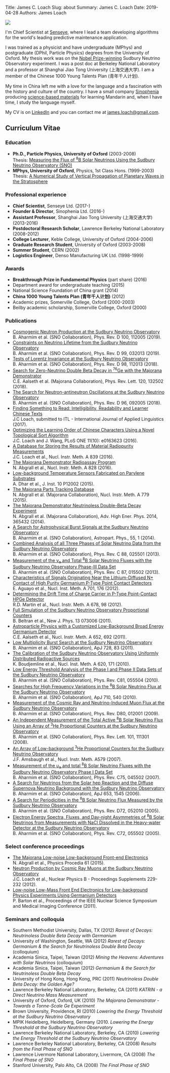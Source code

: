 Title: James C. Loach
Slug: about
Summary: James C. Loach
Date: 2019-04-28
Authors: James Loach

<img src="{static}/images/james_loach.jpg" style="margin:auto"></img>

I'm Chief Scientist at [Senseye](https://www.senseye.io), where I lead a team developing algorithms for the world's leading predictive maintenance application.

I was trained as a physicist and have undergraduate (MPhys) and postgraduate (DPhil, Particle Physics) degrees from the University of Oxford. My thesis work was on the [Nobel Prize-winning](https://www.nobelprize.org/prizes/physics/2015/press-release/) Sudbury Neutrino Observatory experiment. I was a post doc at Berkeley National Laboratory and a professor at Shanghai Jiao Tong University (上海交通大学). I am a member of the Chinese 1000 Young Talents Plan (青年千人计划).

My time in China left me with a love for the language and a fascination with the history and culture of the country. I have a small company [Sinophenia](http://www.sinophenia.com) producing <a href="https://journals.plos.org/plosone/article?id=10.1371/journal.pone.0163623">science-based materials</a> for learning Mandarin and, when I have time, I study the language myself.

My CV is on [LinkedIn](http://https://www.linkedin.com/in/jamesloach/) and you can contact me at <a href="mailto:&#106;&#097;&#109;&#101;&#115;&#046;&#108;&#111;&#097;&#099;&#104;&#064;&#103;&#109;&#097;&#105;&#108;&#046;&#099;&#111;&#109;"> &#106;&#097;&#109;&#101;&#115;&#046;&#108;&#111;&#097;&#099;&#104;&#064;&#103;&#109;&#097;&#105;&#108;&#046;&#099;&#111;&#109;</a>.

<!-- ## Skills

### Software & analysis

- Regression and classification on complex data sets using machine learning techniques and traditional physics approaches
- Data analysis and modeling using the python stack <span class="text-muted">(pandas, numpy, scipy, scikit-learn, etc.)</span>
- Data visualization and production of high-quality graphics <span class="text-muted">(matplotlib, D3.js, Illustrator etc.)</span>
- Full-stack web development <span class="text-muted">(flask, pelican, bootstrap, JavaScript, etc.)</span>
- SQL and NoSQL databases <span class="text-muted">(Postgresql, CouchDB)</span>
- Full-stack Monte Carlo physics simulation

### Hardware & engineering

- Expert in ultra-low radioactivity material science
- HPGe detector gamma ray spectroscopy, including crystal instrumentation and development of custom high-performance electronics
- Cherenkov and two-phase xenon detector spectroscopy
- Micro-fabrication techniques -->

## Curriculum Vitae

### Education

- **Ph.D., Particle Physics, University of Oxford** (2003-2008) <br>Thesis: [Measuring the Flux of <sup>8</sup>B Solar Neutrinos Using the Sudbury Neutrino Observatory (SNO)](http://www.sno.phy.queensu.ca/papers/loach.pdf)
- **MPhys, University of Oxford**, Physics, 1st Class Hons. (1999-2003)
<br>Thesis: [A Numerical Study of Vertical Propagation of Planetary Waves in the Stratosphere]({static}/papers/masters.pdf)

### Professional experience

- **Chief Scientist**, Senseye Ltd. (2017-)
- **Founder & Director**, Sinophenia Ltd. (2016-)
- **Assistant Professor**, Shanghai Jiao Tong University (上海交通大学) (2013-2016)
- **Postdoctoral Research Scholar**, Lawrence Berkeley National Laboratory (2008-2012)
- **College Lecturer**, Keble College, University of Oxford (2004-2006)
- **Graduate Research Student**, University of Oxford (2003-2008)
- **Summer Student**, CERN (2002)
- **Logistics Engineer**, Denso Manufacturing UK Ltd. (1998-1999)

### Awards

- **Breakthrough Prize in Fundamental Physics** (part share) (2016)
- Department award for undergraduate teaching (2015)
- National Science Foundation of China grant (2014)
- **China 1000 Young Talents Plan (青年千人计划)** (2012)
- Academic prizes, Somerville College, Oxford (2000-2003)
- Beilby academic scholarship, Somerville College, Oxford (2000)

### Publications

- <a href="https://journals.aps.org/prd/pdf/10.1103/PhysRevD.100.112005">Cosmogenic Neutron Production at the Sudbury Neutrino Observatory</a><span class=""> <br>B. Aharmim et al. (SNO Collaboration), Phys. Rev. D 100, 112005 (2019).</span>
- <a href="https://journals.aps.org/prd/abstract/10.1103/PhysRevD.99.032013">Constraints on Neutrino Lifetime from the Sudbury Neutrino Observatory</a><span class=""> <br>B. Aharmim et al. (SNO Collaboration), Phys. Rev. D 99, 032013 (2019).</span>
- <a href="https://journals.aps.org/prd/abstract/10.1103/PhysRevD.98.112013">Tests of Lorentz Invariance at the Sudbury Neutrino Observatory</a><span class=""> <br>B. Aharmim et al. (SNO Collaboration), Phys. Rev. D 98, 112013 (2018).</span>
- <a href="https://journals.aps.org/prl/abstract/10.1103/PhysRevLett.120.132502">Search for Zero-Neutrino Double Beta Decay in <sup>76</sup>Ge with the Majorana Demonstrator</a><span class=""> <br>C.E. Aalseth et al. (Majorana Collaboration), Phys. Rev. Lett. 120, 132502 (2018).</span>
- <a href="https://journals.aps.org/prd/abstract/10.1103/PhysRevD.96.092005">The Search for Neutron-antineutron Oscillations at the Sudbury Neutrino Observatory</a><span class=""> <br>B. Aharmim et al. (SNO Collaboration), Phys. Rev. D 96, 092005 (2018).</span>
- <a href="{static}/papers/readability.pdf">Finding Something to Read: Intelligibility, Readability and Learner Chinese Texts</a><span class=""> <br>J.C Loach, submitted to ITL - International Journal of Applied Linguistics (2017).</span>
- <a href="https://journals.plos.org/plosone/article?id=10.1371/journal.pone.0163623">Optimizing the Learning Order of Chinese Characters Using a Novel Topological Sort Algorithm</a><span class=""> <br>J.C. Loach and J. Wang, PLoS ONE 11(10): e0163623 (2016).</span>
- <a href="https://arxiv.org/abs/1604.06169">A Database for Storing the Results of Material Radiopurity Measurements</a><span class=""> <br>J.C. Loach et al., Nucl. Instr. Meth. A 839 (2016).</span>
- <a href="https://arxiv.org/abs/1601.03779">The Majorana Demonstrator Radioassay Program</a><span class=""> <br>N. Abgrall et al., Nucl. Instr. Meth. A 828 (2016).</span>
- <a href="https://iopscience.iop.org/article/10.1088/1748-0221/10/12/P12002">Low-background Temperature Sensors Fabricated on Parylene Substrates</a><span class=""> <br>A. Dhar et al., J. Inst. 10 P12002 (2015).</span>
- <a href="http://arxiv.org/abs/1502.01748">The Majorana Parts Tracking Database</a><span class=""> <br>N. Abgrall et al. (Majorana Collaboration), Nucl. Instr. Meth. A 779 (2015).</span>
- <a href="www.hindawi.com/journals/ahep/2014/365432/">The Majorana Demonstrator Neutrinoless Double-Beta Decay Experiment</a><span class=""> <br>N. Abgrall et al. (Majorana Collaboration), Adv. High Ener. Phys. 2014, 365432 (2014).</span>
- <a href="https://arxiv.org/abs/1309.0910">A Search for Astrophysical Burst Signals at the Sudbury Neutrino Observatory</a><span class=""> <br>B. Aharmim et al. (SNO Collaboration), Astropart. Phys., 55, 1 (2014).</span>
- <a href="https://arxiv.org/abs/1109.0763">Combined Analysis of all Three Phases of Solar Neutrino Data from the Sudbury Neutrino Observatory</a><span class=""> <br>B. Aharmim et al. (SNO Collaboration), Phys. Rev. C 88, 025501 (2013).</span>
- <a href="https://arxiv.org/abs/1107.2901">Measurement of the v<sub>e</sub> and Total <sup>8</sup>B Solar Neutrino Fluxes with the Sudbury Neutrino Observatory Phase-III Data Set</a><span class=""> <br>B. Aharmim et al. (SNO Collaboration), Phys. Rev. C 87, 015502 (2013).</span>
- <a href="https://arxiv.org/abs/1207.6716">Characteristics of Signals Originating Near the Lithium-Diffused N+ Contact of High Purity Germanium P-Type Point Contact Detectors</a><span class=""> <br>E. Aguayo et al., Nucl. Inst. Meth. A 701, 176 (2012).</span>
- <a href="https://arxiv.org/abs/1110.0131">Determining the Drift Time of Charge Carrier in P-Type Point-Contact HPGe Detector</a><span class=""> <br>R.D. Martin et al., Nucl. Instr. Meth. A 678, 98 (2012).</span>
- <a href="https://arxiv.org/abs/1104.2573">Full Simulation of the Sudbury Neutrino Observatory Proportional Counters</a><span class=""> <br>B. Beltran et al., New J. Phys. 13 073006 (2011).</span>
- <a href="http://arxiv.org/abs/1007.3231">Astroparticle Physics with a Customized Low-Background Broad Energy Germanium Detector</a><span class=""> <br>C.E. Aalseth et al., Nucl. Instr. Meth. A 652, 692 (2011).</span>
- <a href="https://arxiv.org/abs/1011.5436">Low Multiplicity Burst Search at the Sudbury Neutrino Observatory</a><span class=""> <br>B. Aharmim et al. (SNO Collaboration), ApJ 728, 83 (2011).</span>
- <a href="https://arxiv.org/abs/0912.2991">The Calibration of the Sudbury Neutrino Observatory Using Uniformly Distributed Radioactive Sources</a><span class=""> <br>K. Boudjemline et al., Nucl. Inst. Meth. A 620, 171 (2010).</span>
- <a href="https://arxiv.org/abs/0910.2984">Low Energy Threshold Analysis of the Phase I and Phase II Data Sets of the Sudbury Neutrino Observatory</a><span class=""> <br>B. Aharmim et al. (SNO Collaboration), Phys. Rev. C81, 055504 (2010).</span>
- <a href="https://arxiv.org/abs/0910.2433">Searches for High Frequency Variations in the <sup>8</sup>B Solar Neutrino Flux at the Sudbury Neutrino Observatory</a><span class=""> <br>B. Aharmim et al. (SNO Collaboration), ApJ 710, 540 (2010).</span>
- <a href="https://arxiv.org/abs/0902.2776">Measurement of the Cosmic Ray and Neutrino-Induced Muon Flux at the Sudbury Neutrino Observatory</a><span class=""> <br>B. Aharmim et al. (SNO Collaboration), Phys. Rev. D80, 012001 (2009).</span>
- <a href="https://arxiv.org/abs/0806.0989">An Independent Measurement of the Total Active <sup>8</sup>B Solar Neutrino Flux Using an Array of <sup>3</sup>He Proportional Counters at the Sudbury Neutrino Observatory</a><span class=""> <br>B. Aharmim et al. (SNO Collaboration), Phys. Rev. Lett. 101, 111301 (2008).</span>
- <a href="https://arxiv.org/abs/0705.3665">An Array of Low-background <sup>3</sup>He Proportional Counters for the Sudbury Neutrino Observatory</a><span class=""> <br>J.F. Amsbaugh et al., Nucl. Instr. Meth. A579 (2007).</span>
- <a href="https://arxiv.org/abs/nucl-ex/0610020">Measurement of the υ<sub>e</sub> and total <sup>8</sup>B Solar Neutrino Fluxes with the Sudbury Neutrino Observatory Phase I Data Set</a><span class=""> <br>B. Aharmim et al. (SNO Collaboration), Phys. Rev. C75, 045502 (2007).</span>
- <a href="https://arxiv.org/abs/hep-ex/0607010">A Search for Neutrinos from the Solar hep Reaction and the Diffuse Supernova Neutrino Background with the Sudbury Neutrino Observatory</a><span class=""> <br>B. Aharmim et al. (SNO Collaboration), ApJ 653, 1545 (2006).</span>
- <a href="https://arxiv.org/abs/hep-ex/0507079">A Search for Periodicities in the <sup>8</sup>B Solar Neutrino Flux Measured by the Sudbury Neutrino Observatory</a><span class=""> <br>B. Aharmim et al. (SNO Collaboration), Phys. Rev. D72, 052010 (2005).</span>
- <a href="https://arxiv.org/pdf/nucl-ex/0502021.pdf">Electron Energy Spectra, Fluxes, and Day-night Asymmetries of <sup>8</sup>B Solar Neutrinos from Measurements with NaCl Dissolved in the Heavy-water Detector at the Sudbury Neutrino Observatory</a><span class=""> <br>B. Aharmim et al. (SNO Collaboration), Phys. Rev. C72, 055502 (2005).</span>

### Select conference proceedings

- <a href="http://www.sciencedirect.com/science/article/pii/S1875389214006798">The Majorana Low-noise Low-background Front-end Electronics</a><span class=""> <br>N. Abgrall et al., Physics Procedia 61 (2015).</span> 
- <a href="http://www.sciencedirect.com/science/article/pii/S0920563212004100">Neutron Production by Cosmic Ray Muons at the Sudbury Neutrino Observatory</a><span class=""> <br>J.C. Loach et al., Nuclear Physics B - Proceedings Supplements 229-232 (2012).</span>
- <a href="http://ieeexplore.ieee.org/document/6154397/">Low-noise Low-Mass Front End Electronics for Low-background Physics Experiments Using Germanium Detectors</a><span class=""> <br>P. Barton et al., Proceedings of the IEEE Nuclear Science Symposium and Medical Imaging Conference (2011).</span>

### Seminars and colloquia

- Southern Methodist University, Dallas, TX (2012) _Rarest of Decays: Neutrinoless Double Beta Decay with Germanium_    
- University of Washington, Seattle, WA (2012) _Rarest of Decays: Germanium & the Search for Neutrinoless Double Beta Decay_ (colloquium)
- Academia Sinica, Taipei, Taiwan (2012) _Mining the Heavens: Adventures with Solar Neutrinos_ (colloquium)    
- Academia Sinica, Taipei, Taiwan (2012) _Germanium & the Search for Neutrinoless Double Beta Decay_  
- University of Hong Kong, Hong Kong, PRC (2011) _Neutrinoless Double Beta Decay: the Golden Age?_     
- Lawrence Berkeley National Laboratory, Berkeley, CA (2011) _KATRIN - a Direct Neutrino Mass Measurement_
- University of Oxford, Oxford, UK (2010) _The Majorana Demonstrator - Towards a Tonne-Scale Ge Experiment_   
- Brown University, Providence, RI (2010) _Lowering the Energy Threshold at the Sudbury Neutrino Observatory_     
- MPIK Heidelberg, Heidelberg, Germany (2010. _Lowering the Energy Threshold at the Sudbury Neutrino Observatory_    
- Lawrence Berkeley National Laboratory, Berkeley, CA (2010) _Lowering the Energy Threshold at the Sudbury Neutrino Observatory_
- Lawrence Berkeley National Laboratory, Berkeley, CA (2008) _Results from the Final Phase of SNO_     
- Lawrence Livermore National Laboratory, Livermore, CA (2008) _The Final Phase of SNO_
- Stanford University, Palo Alto, CA (2008) _The Final Phase of SNO_

<br>
